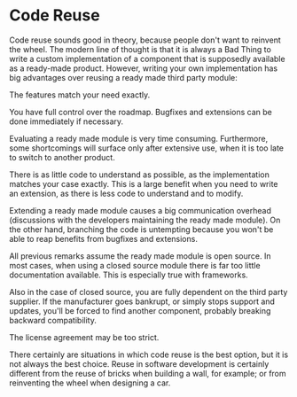 # Code Reuse

<!--
ID: 8df679f3-4ed4-4369-a708-9d60198f7caf
Status: draft
Date: 2019-10-31T00:00:00
Modified: 2020-07-29T23:37:30
wp_id: 1631
-->

Code reuse sounds good in theory, because people don't want to reinvent the wheel. The modern line of thought is that it is always a Bad Thing to write a custom implementation of a component that is supposedly available as a ready-made product. However, writing your own implementation has big advantages over reusing a ready made third party module:

The features match your need exactly.

You have full control over the roadmap. Bugfixes and extensions can be done immediately if necessary.

Evaluating a ready made module is very time consuming. Furthermore, some shortcomings will surface only after extensive use, when it is too late to switch to another product.

There is as little code to understand as possible, as the implementation matches your case exactly. This is a large benefit when you need to write an extension, as there is less code to understand and to modify.

Extending a ready made module causes a big communication overhead (discussions with the developers maintaining the ready made module). On the other hand, branching the code is untempting because you won't be able to reap benefits from bugfixes and extensions.

All previous remarks assume the ready made module is open source. In most cases, when using a closed source module there is far too little documentation available. This is especially true with frameworks.

Also in the case of closed source, you are fully dependent on the third party supplier. If the manufacturer goes bankrupt, or simply stops support and updates, you'll be forced to find another component, probably breaking backward compatibility.

The license agreement may be too strict.

There certainly are situations in which code reuse is the best option, but it is not always the best choice. Reuse in software development is certainly different from the reuse of bricks when building a wall, for example; or from reinventing the wheel when designing a car.
